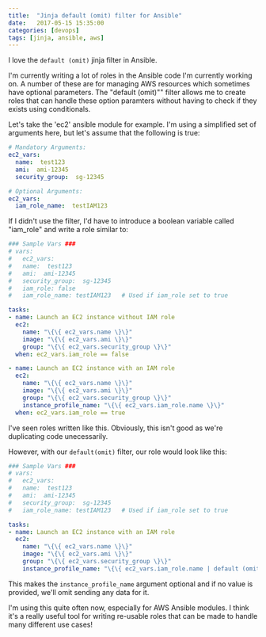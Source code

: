 ```yaml
---
title:  "Jinja default (omit) filter for Ansible"
date:   2017-05-15 15:35:00
categories: [devops]
tags: [jinja, ansible, aws]
---
```


I love the ```default (omit)``` jinja filter in Ansible.

I'm currently writing a lot of roles in the Ansible code I'm currently working on.  A number of these are for managing AWS resources which sometimes have optional parameters.  The "default (omit)"" filter allows me to create roles that can handle these option paramters without having to check if they exists using conditionals.

Let's take the 'ec2' ansible module for example.  I'm using a simplified set of arguments here, but let's assume that the following is true:

```yaml
# Mandatory Arguments:
ec2_vars:
  name:  test123
  ami:  ami-12345
  security_group:  sg-12345

# Optional Arguments:
ec2_vars:
  iam_role_name:  testIAM123

```

If I didn't use the filter, I'd have to introduce a boolean variable called "iam_role" and write a role similar to:

```yaml
### Sample Vars ###
# vars:
#   ec2_vars:
#   name:  test123
#   ami:  ami-12345
#   security_group:  sg-12345
#   iam_role: false
#   iam_role_name: testIAM123   # Used if iam_role set to true

tasks:
- name: Launch an EC2 instance without IAM role
  ec2:
    name: "\{\{ ec2_vars.name \}\}"
    image: "\{\{ ec2_vars.ami \}\}"
    group: "\{\{ ec2_vars.security_group \}\}"
  when: ec2_vars.iam_role == false

- name: Launch an EC2 instance with an IAM role
  ec2:
    name: "\{\{ ec2_vars.name \}\}"
    image: "\{\{ ec2_vars.ami \}\}"
    group: "\{\{ ec2_vars.security_group \}\}"
    instance_profile_name: "\{\{ ec2_vars.iam_role.name \}\}"
  when: ec2_vars.iam_role == true

```

I've seen roles written like this.  Obviously, this isn't good as we're duplicating code unecessarily.

However, with our ```default(omit)``` filter, our role would look like this:

```yaml
### Sample Vars ###
# vars:
#   ec2_vars:
#   name:  test123
#   ami:  ami-12345
#   security_group:  sg-12345
#   iam_role_name: testIAM123   # Used if iam_role set to true

tasks:
- name: Launch an EC2 instance with an IAM role
  ec2:
    name: "\{\{ ec2_vars.name \}\}"
    image: "\{\{ ec2_vars.ami \}\}"
    group: "\{\{ ec2_vars.security_group \}\}"
    instance_profile_name: "\{\{ ec2_vars.iam_role.name | default (omit) \}\}"

```

This makes the ```instance_profile_name``` argument optional and if no value is provided, we'll omit sending any data for it.

I'm using this quite often now, especially for AWS Ansible modules.  I think it's a really useful tool for writing re-usable roles that can be made to handle many different use cases!
